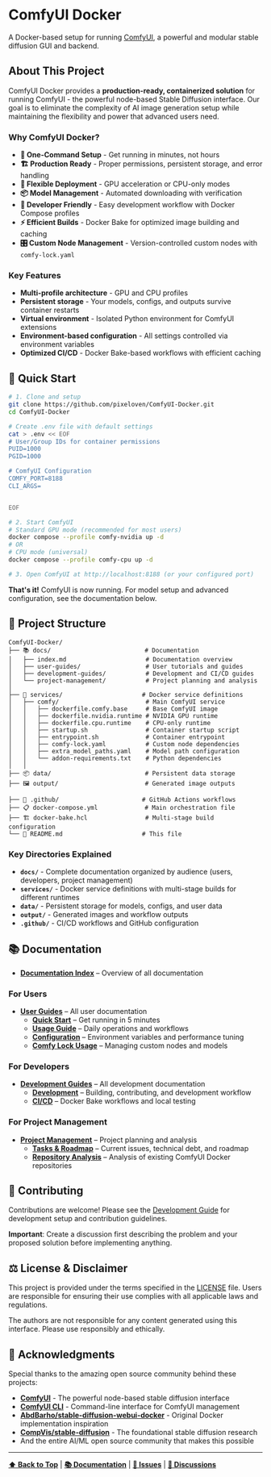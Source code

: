 # ComfyUI Docker

A Docker-based setup for running [ComfyUI](https://github.com/comfyanonymous/ComfyUI), a powerful and modular stable diffusion GUI and backend.

## About This Project

ComfyUI Docker provides a **production-ready, containerized solution** for running ComfyUI - the powerful node-based Stable Diffusion interface. Our goal is to eliminate the complexity of AI image generation setup while maintaining the flexibility and power that advanced users need.

### Why ComfyUI Docker?
- **🚀 One-Command Setup** - Get running in minutes, not hours
- **🏗️ Production Ready** - Proper permissions, persistent storage, and error handling
- **🔄 Flexible Deployment** - GPU acceleration or CPU-only modes
- **📦 Model Management** - Automated downloading with verification
- **🔧 Developer Friendly** - Easy development workflow with Docker Compose profiles
- **⚡ Efficient Builds** - Docker Bake for optimized image building and caching
- **🎛️ Custom Node Management** - Version-controlled custom nodes with `comfy-lock.yaml`


### Key Features
- **Multi-profile architecture** - GPU and CPU profiles
- **Persistent storage** - Your models, configs, and outputs survive container restarts
- **Virtual environment** - Isolated Python environment for ComfyUI extensions
- **Environment-based configuration** - All settings controlled via environment variables
- **Optimized CI/CD** - Docker Bake-based workflows with efficient caching

## 🚀 Quick Start

```bash
# 1. Clone and setup
git clone https://github.com/pixeloven/ComfyUI-Docker.git
cd ComfyUI-Docker

# Create .env file with default settings
cat > .env << EOF
# User/Group IDs for container permissions
PUID=1000
PGID=1000

# ComfyUI Configuration
COMFY_PORT=8188
CLI_ARGS=


EOF

# 2. Start ComfyUI
# Standard GPU mode (recommended for most users)
docker compose --profile comfy-nvidia up -d
# OR
# CPU mode (universal)
docker compose --profile comfy-cpu up -d

# 3. Open ComfyUI at http://localhost:8188 (or your configured port)
```

**That's it!** ComfyUI is now running. For model setup and advanced configuration, see the documentation below.

## 📁 Project Structure

```
ComfyUI-Docker/
├── 📚 docs/                          # Documentation
│   ├── index.md                      # Documentation overview
│   ├── user-guides/                  # User tutorials and guides
│   ├── development-guides/           # Development and CI/CD guides
│   └── project-management/           # Project planning and analysis
│
├── 🐳 services/                      # Docker service definitions
│   ├── comfy/                        # Main ComfyUI service
│   │   ├── dockerfile.comfy.base     # Base ComfyUI image
│   │   ├── dockerfile.nvidia.runtime # NVIDIA GPU runtime
│   │   ├── dockerfile.cpu.runtime    # CPU-only runtime
│   │   ├── startup.sh                # Container startup script
│   │   ├── entrypoint.sh             # Container entrypoint
│   │   ├── comfy-lock.yaml           # Custom node dependencies
│   │   ├── extra_model_paths.yaml    # Model path configuration
│   │   └── addon-requirements.txt    # Python dependencies
│   │
├── 📦 data/                          # Persistent data storage
├── 🖼️ output/                        # Generated image outputs

├── 🔧 .github/                       # GitHub Actions workflows
├── 📋 docker-compose.yml             # Main orchestration file
├── 🏗️ docker-bake.hcl                # Multi-stage build configuration
└── 📖 README.md                      # This file
```

### Key Directories Explained

- **`docs/`** - Complete documentation organized by audience (users, developers, project management)
- **`services/`** - Docker service definitions with multi-stage builds for different runtimes
- **`data/`** - Persistent storage for models, configs, and user data
- **`output/`** - Generated images and workflow outputs
- **`.github/`** - CI/CD workflows and GitHub configuration

## 📚 Documentation

- **[Documentation Index](docs/)** – Overview of all documentation

### For Users
- **[User Guides](docs/user-guides/)** – All user documentation
  - **[Quick Start](docs/user-guides/quick-start.md)** – Get running in 5 minutes
  - **[Usage Guide](docs/user-guides/usage.md)** – Daily operations and workflows
  - **[Configuration](docs/user-guides/configuration.md)** – Environment variables and performance tuning
  - **[Comfy Lock Usage](docs/user-guides/comfy-lock-usage.md)** – Managing custom nodes and models


### For Developers
- **[Development Guides](docs/development-guides/)** – All development documentation
  - **[Development](docs/development-guides/development.md)** – Building, contributing, and development workflow
  - **[CI/CD](docs/development-guides/ci-cd.md)** – Docker Bake workflows and local testing

### For Project Management
- **[Project Management](docs/project-management/)** – Project planning and analysis
  - **[Tasks & Roadmap](docs/project-management/tasks.md)** – Current issues, technical debt, and roadmap
  - **[Repository Analysis](docs/project-management/repository-analysis.md)** – Analysis of existing ComfyUI Docker repositories


## 🤝 Contributing

Contributions are welcome! Please see the [Development Guide](docs/development-guides/development.md) for development setup and contribution guidelines.

**Important**: Create a discussion first describing the problem and your proposed solution before implementing anything.

## ⚖️ License & Disclaimer

This project is provided under the terms specified in the [LICENSE](./LICENSE) file. Users are responsible for ensuring their use complies with all applicable laws and regulations.

The authors are not responsible for any content generated using this interface. Please use responsibly and ethically.

## 🙏 Acknowledgments

Special thanks to the amazing open source community behind these projects:

- **[ComfyUI](https://github.com/comfyanonymous/ComfyUI)** - The powerful node-based stable diffusion interface
- **[ComfyUI CLI](https://github.com/Comfy-Org/comfy-cli)** - Command-line interface for ComfyUI management
- **[AbdBarho/stable-diffusion-webui-docker](https://github.com/AbdBarho/stable-diffusion-webui-docker)** - Original Docker implementation inspiration
- **[CompVis/stable-diffusion](https://github.com/CompVis/stable-diffusion)** - The foundational stable diffusion research
- And the entire AI/ML open source community that makes this possible

---

**[⬆ Back to Top](#comfyui-docker)** | **[📚 Documentation](docs/)** | **[🐛 Issues](https://github.com/pixeloven/ComfyUI-Docker/issues)** | **[💬 Discussions](https://github.com/pixeloven/ComfyUI-Docker/discussions)**
